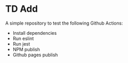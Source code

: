 # TD Add

A simple repository to test the following Github Actions:
- Install dependencies
- Run eslint
- Run jest
- NPM publish
- Github pages publish
